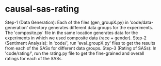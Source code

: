 # causal-sas-rating
Step-1 (Data Generation): Each of the files (gen_groupX.py) in 'code/data-generation' directory generates different data groups for the experiments. The 'composite.py' file in the same location generates data for the experiments in which we used composite data (race + gender).
Step-2 (Sentiment Analysis): In 'code/', run 'eval_groupX.py' files to get the results from each of the SASs for different data groups.
Step-3 (Rating of SASs): In 'code/rating/', run the rating.py file to get the fine-grained and overall ratings for each of the SASs.
